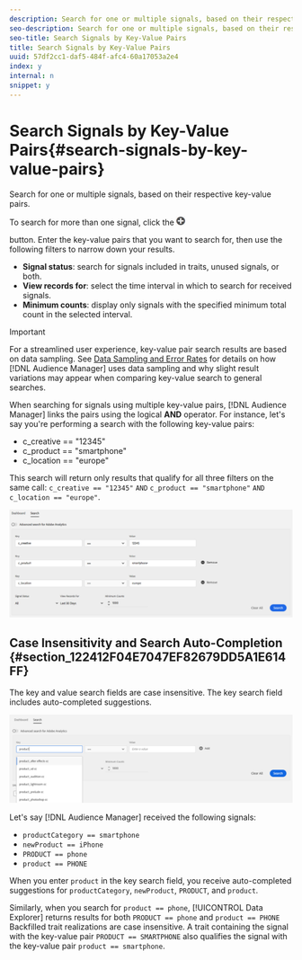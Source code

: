 ```yaml
---
description: Search for one or multiple signals, based on their respective key-value pairs.
seo-description: Search for one or multiple signals, based on their respective key-value pairs.
seo-title: Search Signals by Key-Value Pairs
title: Search Signals by Key-Value Pairs
uuid: 57df2cc1-daf5-484f-afc4-60a17053a2e4
index: y
internal: n
snippet: y
---
```


# Search Signals by Key-Value Pairs{#search-signals-by-key-value-pairs}

Search for one or multiple signals, based on their respective key-value pairs.

<a id="section_02289DDDC10E470D9B094B7D492AFE4D"></a>

To search for more than one signal, click the  ![Add](assets/icon_add.png)

button. Enter the key-value pairs that you want to search for, then use the following filters to narrow down your results.

* **Signal status**: search for signals included in traits, unused signals, or both. 
* **View records for**: select the time interval in which to search for received signals. 
* **Minimum counts**: display only signals with the specified minimum total count in the selected interval.

>[!IMPORTANT]
>
>For a streamlined user experience, key-value pair search results are based on data sampling. See [Data Sampling and Error Rates](https://marketing.adobe.com/resources/help/en_US/aam/report-sampling.html) for details on how [!DNL Audience Manager] uses data sampling and why slight result variations may appear when comparing key-value search to general searches.

When searching for signals using multiple key-value pairs, [!DNL Audience Manager] links the pairs using the logical **AND** operator. For instance, let's say you're performing a search with the following key-value pairs:

* c_creative == "12345" 
* c_product == "smartphone" 
* c_location == "europe"

This search will return only results that qualify for all three filters on the same call: `c_creative == "12345"` `AND` `c_product == "smartphone"` `AND` `c_location == "europe"`. 

![](assets/signals-search.png)

## Case Insensitivity and Search Auto-Completion {#section_122412F04E7047EF82679DD5A1E614FF}

The key and value search fields are case insensitive. The key search field includes auto-completed suggestions.

![](assets/signal-search-suggestions.png)

Let's say [!DNL Audience Manager] received the following signals:

* `productCategory == smartphone` 
* `newProduct == iPhone` 
* `PRODUCT == phone` 
* `product == PHONE`

When you enter `product` in the key search field, you receive auto-completed suggestions for `productCategory`, `newProduct`, `PRODUCT`, and `product`.

Similarly, when you search for `product == phone`, [!UICONTROL Data Explorer] returns results for both `PRODUCT == phone` and `product == PHONE` 
Backfilled trait realizations are case insensitive. A trait containing the signal with the key-value pair `PRODUCT == SMARTPHONE` also qualifies the signal with the key-value pair `product == smartphone`. 
